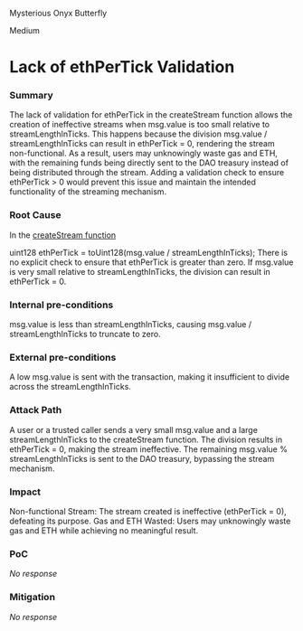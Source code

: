 Mysterious Onyx Butterfly

Medium

# Lack of ethPerTick Validation

### Summary

The lack of validation for ethPerTick in the createStream function allows the creation of ineffective streams when msg.value is too small relative to streamLengthInTicks. This happens because the division msg.value / streamLengthInTicks can result in ethPerTick = 0, rendering the stream non-functional. As a result, users may unknowingly waste gas and ETH, with the remaining funds being directly sent to the DAO treasury instead of being distributed through the stream. Adding a validation check to ensure ethPerTick > 0 would prevent this issue and maintain the intended functionality of the streaming mechanism.

### Root Cause

In the [createStream function](https://github.com/sherlock-audit/2024-11-nounsdao/blob/main/nouns-monorepo/packages/nouns-contracts/contracts/StreamEscrow.sol#L112)

uint128 ethPerTick = toUint128(msg.value / streamLengthInTicks);
There is no explicit check to ensure that ethPerTick is greater than zero. If msg.value is very small relative to streamLengthInTicks, the division can result in ethPerTick = 0.



### Internal pre-conditions

msg.value is less than streamLengthInTicks, causing msg.value / streamLengthInTicks to truncate to zero.

### External pre-conditions

A low msg.value is sent with the transaction, making it insufficient to divide across the streamLengthInTicks.

### Attack Path

A user or a trusted caller sends a very small msg.value and a large streamLengthInTicks to the createStream function.
The division results in ethPerTick = 0, making the stream ineffective.
The remaining msg.value % streamLengthInTicks is sent to the DAO treasury, bypassing the stream mechanism.

### Impact

Non-functional Stream: The stream created is ineffective (ethPerTick = 0), defeating its purpose.
Gas and ETH Wasted: Users may unknowingly waste gas and ETH while achieving no meaningful result.

### PoC

_No response_

### Mitigation

_No response_